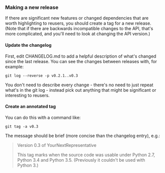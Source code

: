 ### Making a new release

If there are significant new features or changed dependencies
that are worth highlighting to reusers, you should create a tag
for a new release. (Note that if there are backwards
incompatible changes to the API, that's more complicated, and
you'll need to look at changing the API version.)

#### Update the changelog

First, edit CHANGELOG.md to add a helpful description of what's
changed since the last release.  You can see the changes between
releases with, for example:

    git log --reverse -p v0.2.1..v0.3

You don't need to describe every change - there's no need to
just repeat what's in the git log - instead pick out anything
that might be significant or interesting to reusers.

#### Create an annotated tag

You can do this with a command like:

    git tag -a v0.3

The message should be brief (more concise than the changelog
entry), e.g.:

> Version 0.3 of YourNextRepresentative
>
> This tag marks when the source code was usable under
> Python 2.7, Python 3.4 and Python 3.5.  (Previously
> it couldn't be used with Python 3.)
